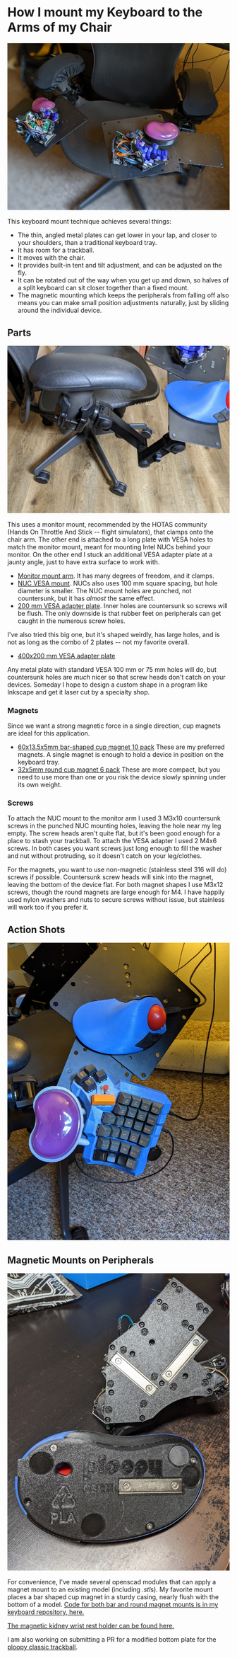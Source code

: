 # How I mount my Keyboard to the Arms of my Chair

![Facing the chair, keyboard and wrist rests magnetically attached to mount](images/facing-with-rests.jpg)

This keyboard mount technique achieves several things:

* The thin, angled metal plates can get lower in your lap, and closer to your shoulders, than a traditional keyboard tray.
* It has room for a trackball.
* It moves with the chair.
* It provides built-in tent and tilt adjustment, and can be adjusted on the fly.
* It can be rotated out of the way when you get up and down, so halves of a split keyboard can sit closer together than a fixed mount.
* The magnetic mounting which keeps the peripherals from falling off also means you can make small position adjustments naturally, just by sliding around the individual device.


## Parts

![a view of the side of the mount, attached to the chair](images/side-mounting.jpg)

This uses a monitor mount, recommended by the HOTAS community (Hands On Throttle And Stick -- flight simulators), that clamps onto the chair arm. The other end is attached to a long plate with VESA holes to match the monitor mount, meant for mounting Intel NUCs behind your monitor. On the other end I stuck an additional VESA adapter plate at a jaunty angle, just to have extra surface to work with.

  * [Monitor mount arm](https://www.amazon.com/gp/product/B00BT7EA18/). It has many degrees of freedom, and it clamps.
  * [NUC VESA mount](https://www.amazon.com/gp/product/B07B44VRL2/). NUCs also uses 100 mm square spacing, but hole diameter is smaller. The NUC mount holes are punched, not countersunk, but it has _almost_ the same effect.
  * [200 mm VESA adapter plate](https://www.amazon.com/gp/product/B07MJTJ6T4/). Inner holes are countersunk so screws will be flush. The only downside is that rubber feet on peripherals can get caught in the numerous screw holes.

I've also tried this big one, but it's shaped weirdly, has large holes, and is not as long as the combo of 2 plates -- not my favorite overall.

  * [400x200 mm VESA adapter plate](https://www.amazon.com/gp/product/B07MCMTCP3/)

Any metal plate with standard VESA 100 mm or 75 mm holes will do, but countersunk holes are _much_ nicer so that screw heads don't catch on your devices. Someday I hope to design a custom shape in a program like Inkscape and get it laser cut by a specialty shop.


### Magnets
Since we want a strong magnetic force in a single direction, cup magnets are ideal for this application.

 - [60x13.5x5mm bar-shaped cup magnet 10 pack](https://www.amazon.com/gp/product/B07T4NX3NC/) These are my preferred magnets. A single magnet is enough to hold a device in position on the keyboard tray.
 - [32x5mm round cup magnet 6 pack](https://www.amazon.com/gp/product/B08VMWZ54T) These are more compact, but you need to use more than one or you risk the device slowly spinning under its own weight.


### Screws

To attach the NUC mount to the monitor arm I used 3 M3x10 countersunk screws in the punched NUC mounting holes, leaving the hole near my leg empty. The screw heads aren't quite flat, but it's been good enough for a place to stash your trackball. To attach the VESA adapter I used 2 M4x6 screws. In both cases you want screws just long enough to fill the washer and nut without protruding, so it doesn't catch on your leg/clothes.

For the magnets, you want to use non-magnetic (stainless steel 316 will do) screws if possible. Countersunk screw heads will sink into the magnet, leaving the bottom of the device flat. For both magnet shapes I use M3x12 screws, though the round magnets are large enough for M4.  I have happily used nylon washers and nuts to secure screws without issue, but stainless will work too if you prefer it.


## Action Shots

![vertical keyboard tray with trackball and keyboard magnetically attached](images/ploopy-action-shot.jpg)


## Magnetic Mounts on Peripherals

![magnets inset into the bottom plate of a keyboard and a trackball](images/bottom-magnets.jpg)

For convenience, I've made several openscad modules that can apply a magnet mount to an existing model (including *.stl*s). My favorite mount places a bar shaped cup magnet in a sturdy casing, nearly flush with the bottom of a model. [Code for both bar and round magnet mounts is in my keyboard repository, here.](https://github.com/wolfwood/tryadactyl/blob/try-1/util.scad#L171-L192)

[The magnetic kidney wrist rest holder can be found here.](https://github.com/wolfwood/tryadactyl/blob/try-1/rest.scad)

I am also working on submitting a PR for a modified bottom plate for the [ploopy classic trackball](https://ploopy.co).
